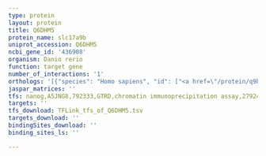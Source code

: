 ```yaml
---
type: protein
layout: protein
title: Q6DHM5
protein_name: slc17a9b
uniprot_accession: Q6DHM5
ncbi_gene_id: '436908'
organism: Danio rerio
function: target gene
number_of_interactions: '1'
orthologs: '[{"species": "Homo sapiens", "id": ["<a href=\"/protein/q9byt1\">Q9BYT1</a>"]}, {"species": "Mus musculus", "id": ["<a href=\"/protein/q8vcl5\">Q8VCL5</a>"]}, {"species": "Rattus norvegicus", "id": ["<a href=\"/protein/d3zun1\">D3ZUN1</a>"]}, {"species": "Drosophila melanogaster", "id": ["<a href=\"/protein/q9vqz7\">Q9VQZ7</a>"]}, {"species": "Caenorhabditis elegans", "id": ["<a href=\"/protein/o45678\">O45678</a>"]}]'
jaspar_matrices: ''
tfs: nanog,A5JNG8,792333,GTRD,chromatin immunoprecipitation assay,27924024%5Buid%5D,No
targets: ''
tfs_download: TFLink_tfs_of_Q6DHM5.tsv
targets_download: ''
bindingSites_download: ''
binding_sites_ls: ''

---
```

